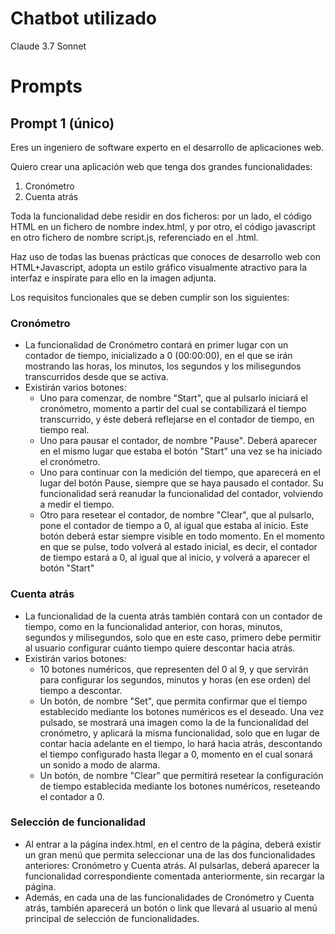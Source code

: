 # Chatbot utilizado
Claude 3.7 Sonnet

# Prompts
## Prompt 1 (único)
Eres un ingeniero de software experto en el desarrollo de aplicaciones web. 

Quiero crear una aplicación web que tenga dos grandes funcionalidades: 
1. Cronómetro 
2. Cuenta atrás 

Toda la funcionalidad debe residir en dos ficheros: por un lado, el código HTML en un fichero de nombre index.html, y por otro, el código javascript en otro fichero de nombre script.js, referenciado en el .html. 

Haz uso de todas las buenas prácticas que conoces de desarrollo web con HTML+Javascript, adopta un estilo gráfico visualmente atractivo para la interfaz e inspírate para ello en la imagen adjunta. 

Los requisitos funcionales que se deben cumplir son los siguientes: 
### Cronómetro
 - La funcionalidad de Cronómetro contará en primer lugar con un contador de tiempo, inicializado a 0 (00:00:00), en el que se irán mostrando las horas, los minutos, los segundos y los milisegundos transcurridos desde que se activa. 
 - Existirán varios botones: 
   - Uno para comenzar, de nombre "Start", que al pulsarlo iniciará el cronómetro, momento a partir del cual se contabilizará el tiempo transcurrido, y éste deberá reflejarse en el contador de tiempo, en tiempo real. 
   - Uno para pausar el contador, de nombre "Pause". Deberá aparecer en el mismo lugar que estaba el botón "Start" una vez se ha iniciado el cronómetro. 
   - Uno para continuar con la medición del tiempo, que aparecerá en el lugar del botón Pause, siempre que se haya pausado el contador. Su funcionalidad será reanudar la funcionalidad del contador, volviendo a medir el tiempo. 
   - Otro para resetear el contador, de nombre "Clear", que al pulsarlo, pone el contador de tiempo a 0, al igual que estaba al inicio. Este botón deberá estar siempre visible en todo momento. En el momento en que se pulse, todo volverá al estado inicial, es decir, el contador de tiempo estará a 0, al igual que al inicio, y volverá a aparecer el botón "Start" 
 
### Cuenta atrás 
- La funcionalidad de la cuenta atrás también contará con un contador de tiempo, como en la funcionalidad anterior, con horas, minutos, segundos y milisegundos, solo que en este caso, primero debe permitir al usuario configurar cuánto tiempo quiere descontar hacia atrás. 
- Existirán varios botones:
  - 10 botones numéricos, que representen del 0 al 9, y que servirán para configurar los segundos, minutos y horas (en ese orden) del tiempo a descontar. 
  - Un botón, de nombre "Set", que permita confirmar que el tiempo establecido mediante los botones numéricos es el deseado. Una vez pulsado, se mostrará una imagen como la de la funcionalidad del cronómetro, y aplicará la misma funcionalidad, solo que en lugar de contar hacia adelante en el tiempo, lo hará hacia atrás, descontando el tiempo configurado hasta llegar a 0, momento en el cual sonará un sonido a modo de alarma. 
  - Un botón, de nombre "Clear" que permitirá resetear la configuración de tiempo establecida mediante los botones numéricos, reseteando el contador a 0. 
 
### Selección de funcionalidad 
  - Al entrar a la página index.html, en el centro de la página, deberá existir un gran menú que permita seleccionar una de las dos funcionalidades anteriores: Cronómetro y Cuenta atrás. Al pulsarlas, deberá aparecer la funcionalidad correspondiente comentada anteriormente, sin recargar la página. 
  - Además, en cada una de las funcionalidades de Cronómetro y Cuenta atrás, también aparecerá un botón o link que llevará al usuario al menú principal de selección de funcionalidades.
